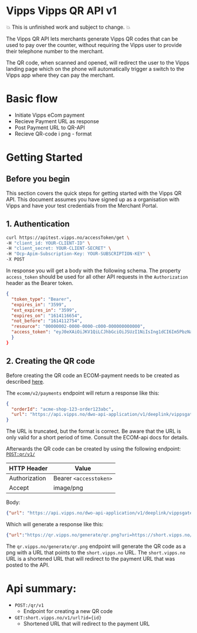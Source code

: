 # Vipps Vipps QR API v1

💥 This is unfinished work and subject to change. 💥

The Vipps QR API lets merchants generate Vipps QR codes that can be used to pay over the counter, without requiring the Vipps user to provide their telephone number to the merchant.

The QR code, when scanned and opened, will redirect the user to the Vipps landing page which on the phone will automatically trigger a switch to the Vipps app where they can pay the merchant.

# Basic flow

- Initiate Vipps eCom payment
- Recieve Payment URL as response
- Post Payment URL to QR-API
- Recieve QR-code i png - format

# Getting Started

## Before you begin

This section covers the quick steps for getting started with the Vipps QR API. This document assumes you have signed up as a organisation with Vipps and have your test credentials from the Merchant Portal.

## 1. Authentication
```bash
curl https://apitest.vipps.no/accessToken/get \
-H "client_id: YOUR-CLIENT-ID" \
-H "client_secret: YOUR-CLIENT-SECRET" \
-H "Ocp-Apim-Subscription-Key: YOUR-SUBSCRIPTION-KEY" \
-X POST
```

In response you will get a body with the following schema.
The property `access_token` should be used for all other API requests in the `Authorization` header as the Bearer token.

```json
{
  "token_type": "Bearer",
  "expires_in": "3599",
  "ext_expires_in": "3599",
  "expires_on": "1614116654",
  "not_before": "1614112754",
  "resource": "00000002-0000-0000-c000-000000000000",
  "access_token": "eyJ0eXAiOiJKV1QiLCJhbGciOiJSUzI1NiIsIng1dCI6Im5PbzNaRH <snip>"
  }
}
```

## 2. Creating the QR code

Before creating the QR code an ECOM-payment needs to be created as described [here](https://github.com/vippsas/vipps-ecom-api/blob/master/vipps-ecom-api.md#initiate-payment-flow-phone-and-browser).


The `ecomm/v2/payments` endpoint will return a response like this:

```json
{
  "orderId": "acme-shop-123-order123abc",
  "url": "https://api.vipps.no/dwo-api-application/v1/deeplink/vippsgateway?v=2&token=eyJraWQiOiJqd3RrZXkiLC <snip>"
}
```

The URL is truncated, but the format is correct. Be aware that the URL is only valid for a short period of time. Consult the ECOM-api docs for details.

Afterwards the QR code can be created by using the following endpoint:
[`POST:qr​/v1/`](https://swagger.io/)

HTTP Header   | Value
------------  | -------------
Authorization | Bearer `<accesstoken>`
Accept        | image/png

Body:
```json
{"url": "https://api.vipps.no/dwo-api-application/v1/deeplink/vippsgateway?v=2&token=eyJraWQiOiJqd3RrZXkiLC <snip>"}
```

Which will generate a response like this:

```json
{"url":"https://qr.vipps.no/generate/qr.png?uri=https://short.vipps.no/v1/url?id=01660693bd8f4311a47ffe4c823fb42a&qr-only=true","expiresIn":60}
```

The `qr.vipps.no/generate/qr.png` endpoint will generate the QR code as a png with a URL that points to the `short.vipps.no` URL. The `short.vipps.no` URL is a shortened URL that will redirect to the payment URL that was posted to the API.



# Api summary:
- `POST:/qr/v1`
	- Endpoint for creating a new QR code
- `GET:short.vipps.no/v1/url?id={id}`
	- Shortened URL that will redirect to the payment URL
